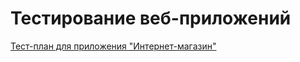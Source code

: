 # Тестирование веб-приложений

[Тест-план для приложения "Интернет-магазин"](https://docs.google.com/spreadsheets/d/1VKG421AV8UHuyp54vBk2YQissoC2Z80kXAqjzNYePbs/edit?usp=sharing)
